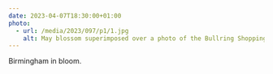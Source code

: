 ```yaml
---
date: 2023-04-07T18:30:00+01:00
photo:
  - url: /media/2023/097/p1/1.jpg
    alt: May blossom superimposed over a photo of the Bullring Shopping Centre.
---
```


Birmingham in bloom.

